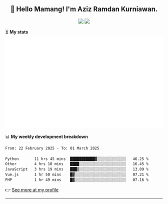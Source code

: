 <h2 align="center">👋 Hello Mamang! I'm Aziz Ramdan Kurniawan.</h2>  
<p align="center">
  <img src="https://komarev.com/ghpvc/?username=azizramdan">
  <img src="https://wakatime.com/badge/user/90056fa0-4c31-4eca-954e-2a3ac05896f9.svg">
</p>
    
⏳ **My stats**  
![](https://raw.githubusercontent.com/azizramdan/github-stats/master/generated/overview.svg#gh-dark-mode-only)

📊 **My weekly development breakdown**
<!--START_SECTION:waka-->

```txt
From: 22 February 2025 - To: 01 March 2025

Python       11 hrs 45 mins  ███████████▓░░░░░░░░░░░░░   46.25 %
Other        4 hrs 10 mins   ████░░░░░░░░░░░░░░░░░░░░░   16.45 %
JavaScript   3 hrs 19 mins   ███▒░░░░░░░░░░░░░░░░░░░░░   13.09 %
Vue.js       1 hr 50 mins    █▓░░░░░░░░░░░░░░░░░░░░░░░   07.21 %
PHP          1 hr 49 mins    █▓░░░░░░░░░░░░░░░░░░░░░░░   07.16 %
```

<!--END_SECTION:waka-->
👉 [See more at my profile](https://wakatime.com/@azizramdan)
***
